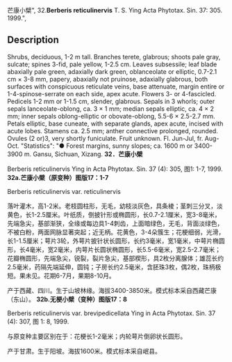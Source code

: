 芒康小檗",
32.**Berberis reticulinervis** T. S. Ying Acta Phytotax. Sin. 37: 305. 1999.",

## Description
Shrubs, deciduous, 1-2 m tall. Branches terete, glabrous; shoots pale gray, sulcate; spines 3-fid, pale yellow, 1-2.5 cm. Leaves subsessile; leaf blade abaxially pale green, adaxially dark green, oblanceolate or elliptic, 0.7-2.1 cm × 3-8 mm, papery, abaxially not pruinose, adaxially glabrous, both surfaces with conspicuous reticulate veins, base attenuate, margin entire or 1-4-spinose-serrate on each side, apex acute. Flowers 3- or 4-fascicled. Pedicels 1-2 mm or 1-1.5 cm, slender, glabrous. Sepals in 3 whorls; outer sepals lanceolate-oblong, ca. 3 × 1 mm; median sepals elliptic, ca. 4 × 2 mm; inner sepals oblong-elliptic or obovate-oblong, 5.5-6 × 2.5-2.7 mm. Petals elliptic, base cuneate, with separate glands, apex acute, incised with acute lobes. Stamens ca. 2.5 mm; anther connective prolonged, rounded. Ovules (2 or)3, very shortly funiculate. Fruit unknown. Fl. Jun-Jul, fr. Aug-Oct.
  "Statistics": "● Forest margins, sunny slopes; ca. 1600 m or 3400-3900 m. Gansu, Sichuan, Xizang.
**32．芒康小檗**

Berberis reticulinervis Ying in Acta Phytotax. Sin. 37 (4): 305, 图1: 1-7, 1999.
**32a.芒康小檗（原变种）图版17：1-7**

Berberis reticulinervis var. reticulinervis

落叶灌木，高1-2米。老枝圆柱形，无毛，幼枝淡灰色，具条棱；茎刺三分叉，淡黄色，长1-2.5厘米。叶纸质，倒披针形或椭圆形，长0.7-2.1厘米，宽3-8毫米，先端急尖，基部渐狭，全缘或每边具1-4刺齿，上面暗绿色，无毛，背面淡绿色，不被白粉，两面网脉显著突起；近无柄。花黄色，3-4朵簇生；花梗细弱，光滑，长1-1.5厘米；萼片3轮，外萼片披针状长圆形，长约3毫米，宽1毫米，中萼片椭圆形，长4毫米，宽2毫米，内萼片长圆状椭圆形，长5.5-6毫米，宽2.5-2.7毫米；花瓣椭圆形，先端急尖，锐裂，裂片急尖，基部楔形，具2枚分离腺体；雄蕊长约2.5毫米，药隔先端延伸，圆钝；子房长约2.5毫米，含胚珠3枚，偶2枚，珠柄极短。果未见。花期6-7月，果期8-10月。

产于西藏、四川。生于山坡林缘。海拔3400-3850米。模式标本采自西藏芒康（东山）。
**32b.无梗小檗（变种）图版17：8**

Berberis reticulinervis var. brevipedicellata Ying in Acta Phytotax. Sin. 37 (4): 307, 图 1: 8, 1999.

与原变种主要区别在于：花梗长1-2毫米；内轮萼片倒卵状长圆形。

产于甘肃。生于阳坡。海拔1600米。模式标本采自岷县。
